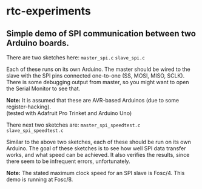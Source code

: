 # rtc-experiments

## Simple demo of SPI communication between two Arduino boards.

There are two sketches here:
`master_spi.c`
`slave_spi.c`

Each of these runs on its own Arduino.
The master should be wired to the slave with the SPI pins connected one-to-one (SS, MOSI, MISO, SCLK).
There is some debugging output from master, so you might want to open the Serial Monitor to see that.

**Note:** 
It is assumed that these are AVR-based Arduinos (due to some register-hacking).  
(tested with Adafruit Pro Trinket and Arduino Uno)

There next two sketches are:
`master_spi_speedtest.c`
`slave_spi_speedtest.c`

Similar to the above two sketches, each of these should be run on its own Arduino. 
The goal of these sketches is to see how well SPI data transfer works, and what speed can be achieved.
It also verifies the results, since there seem to be infrequent errors, unfortunately.

**Note:**
The stated maximum clock speed for an SPI slave is Fosc/4. This demo is running at Fosc/8.
